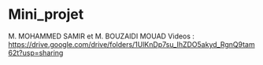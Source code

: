 # Mini_projet
M. MOHAMMED SAMIR et M. BOUZAIDI MOUAD
Videos : https://drive.google.com/drive/folders/1UlKnDp7su_IhZDO5akyd_RgnQ9tam62t?usp=sharing

